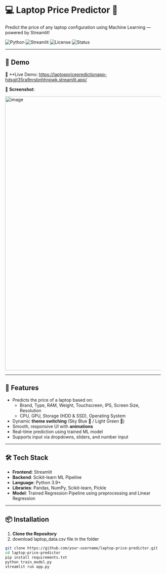 # 💻 Laptop Price Predictor 🎯  
Predict the price of any laptop configuration using Machine Learning — powered by Streamlit!

![Python](https://img.shields.io/badge/Python-3.9-blue?logo=python&logoColor=white)
![Streamlit](https://img.shields.io/badge/Built%20with-Streamlit-ff4b4b?logo=streamlit&logoColor=white)
![License](https://img.shields.io/badge/License-MIT-green)
![Status](https://img.shields.io/badge/Status-Working-brightgreen)

---

## 🚀 Demo

🎥 **Live Demo: https://laptoppricepredictionapp-hdsgjt35ra9nrsbnhhnpwk.streamlit.app/

📸 **Screenshot**:  


<img width="1481" height="883" alt="image" src="https://github.com/user-attachments/assets/21d672be-d21f-457d-9727-e1c2962e9e2f" />


---

## 🧠 Features

- Predicts the price of a laptop based on:
  - Brand, Type, RAM, Weight, Touchscreen, IPS, Screen Size, Resolution
  - CPU, GPU, Storage (HDD & SSD), Operating System
- Dynamic **theme switching** (Sky Blue 🌌 / Light Green 🌿)
- Smooth, responsive UI with **animations**
- Real-time prediction using trained ML model
- Supports input via dropdowns, sliders, and number input

---

## 🛠 Tech Stack

- **Frontend**: Streamlit
- **Backend**: Scikit-learn ML Pipeline
- **Language**: Python 3.9+
- **Libraries**: Pandas, NumPy, Scikit-learn, Pickle
- **Model**: Trained Regression Pipeline using preprocessing and Linear Regression

---

## 📦 Installation

1. **Clone the Repository**
2. download laptop_data.csv file in the folder
```bash
git clone https://github.com/your-username/laptop-price-predictor.git
cd laptop-price-predictor
pip install requirements.txt
python train_model.py
streamlit run app.py
